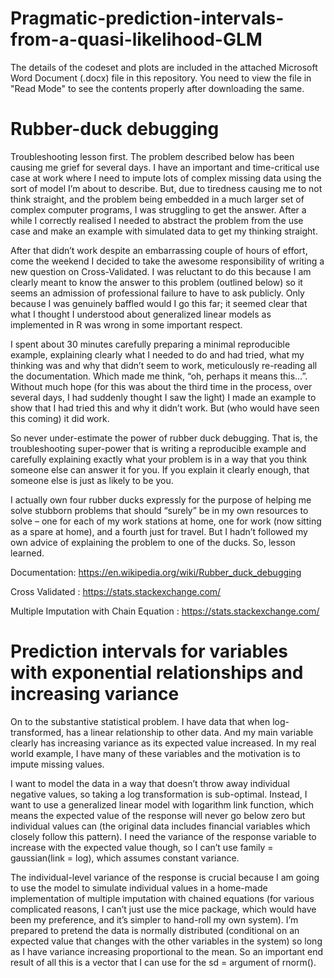 # Pragmatic-prediction-intervals-from-a-quasi-likelihood-GLM

The details of the codeset and plots are included in the attached Microsoft Word Document (.docx) file in this repository. 
You need to view the file in "Read Mode" to see the contents properly after downloading the same.


Rubber-duck debugging
========================

Troubleshooting lesson first. The problem described below has been causing me grief for several days. I have an important and time-critical use case at work where I need to impute lots of complex missing data using the sort of model I’m about to describe. But, due to tiredness causing me to not think straight, and the problem being embedded in a much larger set of complex computer programs, I was struggling to get the answer. After a while I correctly realised I needed to abstract the problem from the use case and make an example with simulated data to get my thinking straight.

After that didn’t work despite an embarrassing couple of hours of effort, come the weekend I decided to take the awesome responsibility of writing a new question on Cross-Validated. I was reluctant to do this because I am clearly meant to know the answer to this problem (outlined below) so it seems an admission of professional failure to have to ask publicly. Only because I was genuinely baffled would I go this far; it seemed clear that what I thought I understood about generalized linear models as implemented in R was wrong in some important respect.

I spent about 30 minutes carefully preparing a minimal reproducible example, explaining clearly what I needed to do and had tried, what my thinking was and why that didn’t seem to work, meticulously re-reading all the documentation. Which made me think, “oh, perhaps it means this…”. Without much hope (for this was about the third time in the process, over several days, I had suddenly thought I saw the light) I made an example to show that I had tried this and why it didn’t work. But (who would have seen this coming) it did work.

So never under-estimate the power of rubber duck debugging. That is, the troubleshooting super-power that is writing a reproducible example and carefully explaining exactly what your problem is in a way that you think someone else can answer it for you. If you explain it clearly enough, that someone else is just as likely to be you.

I actually own four rubber ducks expressly for the purpose of helping me solve stubborn problems that should “surely” be in my own resources to solve – one for each of my work stations at home, one for work (now sitting as a spare at home), and a fourth just for travel. But I hadn’t followed my own advice of explaining the problem to one of the ducks. So, lesson learned.

Documentation: https://en.wikipedia.org/wiki/Rubber_duck_debugging

Cross Validated : https://stats.stackexchange.com/

Multiple Imputation with Chain Equation : https://stats.stackexchange.com/

Prediction intervals for variables with exponential relationships and increasing variance
===========================================================================================

On to the substantive statistical problem. I have data that when log-transformed, has a linear relationship to other data. And my main variable clearly has increasing variance as its expected value increased. In my real world example, I have many of these variables and the motivation is to impute missing values.

I want to model the data in a way that doesn’t throw away individual negative values, so taking a log transformation is sub-optimal. Instead, I want to use a generalized linear model with logarithm link function, which means the expected value of the response will never go below zero but individual values can (the original data includes financial variables which closely follow this pattern). I need the variance of the response variable to increase with the expected value though, so I can’t use family = gaussian(link = log), which assumes constant variance.

The individual-level variance of the response is crucial because I am going to use the model to simulate individual values in a home-made implementation of multiple imputation with chained equations (for various complicated reasons, I can’t just use the mice package, which would have been my preference, and it’s simpler to hand-roll my own system). I’m prepared to pretend the data is normally distributed (conditional on an expected value that changes with the other variables in the system) so long as I have variance increasing proportional to the mean. So an important end result of all this is a vector that I can use for the sd = argument of rnorm().
